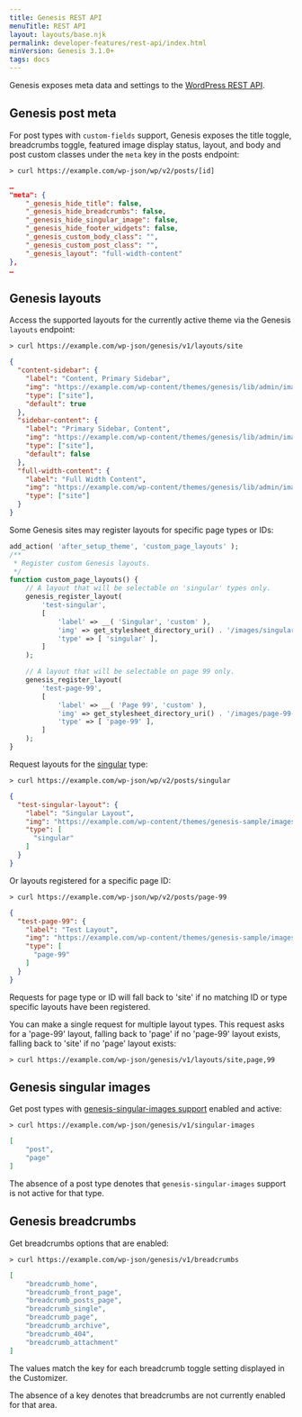 ```yaml
---
title: Genesis REST API
menuTitle: REST API
layout: layouts/base.njk
permalink: developer-features/rest-api/index.html
minVersion: Genesis 3.1.0+
tags: docs
---
```


Genesis exposes meta data and settings to the [WordPress REST API](https://developer.wordpress.org/rest-api/).

## Genesis post meta
For post types with `custom-fields` support, Genesis exposes the title toggle, breadcrumbs toggle, featured image display status, layout, and body and post custom classes under the `meta` key in the posts endpoint:

```
> curl https://example.com/wp-json/wp/v2/posts/[id]
```

```json
…
"meta": {
    "_genesis_hide_title": false,
    "_genesis_hide_breadcrumbs": false,
    "_genesis_hide_singular_image": false,
    "_genesis_hide_footer_widgets": false,
    "_genesis_custom_body_class": "",
    "_genesis_custom_post_class": "",
    "_genesis_layout": "full-width-content"
},
…
```

## Genesis layouts
Access the supported layouts for the currently active theme via the Genesis `layouts` endpoint:

```
> curl https://example.com/wp-json/genesis/v1/layouts/site
```

```json
{
  "content-sidebar": {
    "label": "Content, Primary Sidebar",
    "img": "https://example.com/wp-content/themes/genesis/lib/admin/images/layouts/cs.gif",
    "type": ["site"],
    "default": true
  },
  "sidebar-content": {
    "label": "Primary Sidebar, Content",
    "img": "https://example.com/wp-content/themes/genesis/lib/admin/images/layouts/sc.gif",
    "type": ["site"],
    "default": false
  },
  "full-width-content": {
    "label": "Full Width Content",
    "img": "https://example.com/wp-content/themes/genesis/lib/admin/images/layouts/c.gif",
    "type": ["site"]
  }
}
```

Some Genesis sites may register layouts for specific page types or IDs:

```php
add_action( 'after_setup_theme', 'custom_page_layouts' );
/**
 * Register custom Genesis layouts.
 */
function custom_page_layouts() {
    // A layout that will be selectable on 'singular' types only.
	genesis_register_layout(
		'test-singular',
		[
			'label' => __( 'Singular', 'custom' ),
			'img' => get_stylesheet_directory_uri() . '/images/singular-layout.png',
			'type' => [ 'singular' ],
		]
	);

    // A layout that will be selectable on page 99 only.
	genesis_register_layout(
		'test-page-99',
		[
			'label' => __( 'Page 99', 'custom' ),
			'img' => get_stylesheet_directory_uri() . '/images/page-99-layout.png',
			'type' => [ 'page-99' ],
		]
	);
}
```
 
Request layouts for the [singular](https://developer.wordpress.org/reference/functions/is_singular/) type:

```
> curl https://example.com/wp-json/wp/v2/posts/singular 
```

```json
{
  "test-singular-layout": {
    "label": "Singular Layout",
    "img": "https://example.com/wp-content/themes/genesis-sample/images/singular-layout.png",
    "type": [
      "singular"
    ]
  }
}
``` 

Or layouts registered for a specific page ID:

```
> curl https://example.com/wp-json/wp/v2/posts/page-99 
```

```json
{
  "test-page-99": {
    "label": "Test Layout",
    "img": "https://example.com/wp-content/themes/genesis-sample/images/page-id-99-layout.png",
    "type": [
      "page-99"
    ]
  }
}
```

Requests for page type or ID will fall back to 'site' if no matching ID or type specific layouts have been registered.

You can make a single request for multiple layout types. This request asks for a 'page-99' layout, falling back to 'page' if no 'page-99' layout exists, falling back to 'site' if no 'page' layout exists:

```
> curl https://example.com/wp-json/genesis/v1/layouts/site,page,99 
``` 

## Genesis singular images
Get post types with <a href="{{ '/developer-features/featured-images/' | url }}">genesis-singular-images support</a> enabled and active:

```
> curl https://example.com/wp-json/genesis/v1/singular-images
```

```json
[
    "post",
    "page"
]
```

The absence of a post type denotes that `genesis-singular-images` support is not active for that type.

## Genesis breadcrumbs
Get breadcrumbs options that are enabled:

```
> curl https://example.com/wp-json/genesis/v1/breadcrumbs
```

```json
[
    "breadcrumb_home",
    "breadcrumb_front_page",
    "breadcrumb_posts_page",
    "breadcrumb_single",
    "breadcrumb_page",
    "breadcrumb_archive",
    "breadcrumb_404",
    "breadcrumb_attachment"
]
```

The values match the key for each breadcrumb toggle setting displayed in the Customizer.

The absence of a key denotes that breadcrumbs are not currently enabled for that area.
